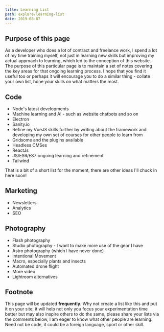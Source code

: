 ```yaml
---
title: Learning List
path: explore/learning-list
date: 2019-08-07
---
```

## Purpose of this page

As a developer who does a lot of contract and freelance work, I spend a lot of my time training myself, not just in learning new skills but improving my actual approach to learning, which led to the conception of this website. The purpose of this particular page is to maintain a set of notes covering the key areas for that ongoing learning process. I hope that you find it useful too or perhaps it will encourage you to do a similar thing - collate your own list, hone your skills on what matters the most.

## Code

- Node's latest developments
- Machine learning and AI - such as website chatbots and so on
- Electron 
- Sanity.io
- Refine my VueJS skills further by writing about the framework and developing my own set of courses for other people to learn from
- Gridsome and the plugins available
- Headless CMSes
- ReactJs
- JS/ES6/ES7 ongoing learning and refinement
- Tailwind

That is a bit of a short list for the moment, there are other ideas I'll chuck in here soon!

## Marketing

- Newsletters
- Analytics
- SEO

## Photography

- Flash photography
- Studio photography - I want to make more use of the gear I have
- Astro photography (which I have never done)
- Intentional Movement
- Macro, especially plants and insects
- Automated drone flight
- More video
- Lightroom alternatives

## Footnote

This page will be updated __frequently__. Why not create a list like this and put it on your site, it will help not only you focus your experimentation time better but may also inspire others to do the same, please share your lists via the comments below, I am eager to know what other people are learning. Need not be code, it could be a foreign language, sport or other skill.